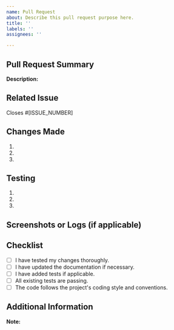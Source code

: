 ```yaml
---
name: Pull Request
about: Describe this pull request purpose here.
title: ''
labels: ''
assignees: ''

---
```


<!--
Thank you for contributing to Cloud Instance Manager! 
Please fill out the sections below to help us review and merge your pull request.
-->

## Pull Request Summary

**Description:**
<!-- Provide a brief summary of the changes introduced by this pull request. -->

## Related Issue

Closes #[ISSUE_NUMBER]

<!-- 
Link to the related issue that this pull request addresses. Replace [ISSUE_NUMBER] with the actual issue number.
-->

## Changes Made
<!-- Describe the changes made in detail. Include code snippets, file changes, or any relevant information. -->

1.
2.
3.


## Testing

<!-- Provide steps to test the changes made in this pull request. -->

1. 
2. 
3. 

## Screenshots or Logs (if applicable)

<!-- Include any relevant screenshots, error messages, or logs that demonstrate the changes. -->

## Checklist

- [ ] I have tested my changes thoroughly.
- [ ] I have updated the documentation if necessary.
- [ ] I have added tests if applicable.
- [ ] All existing tests are passing.
- [ ] The code follows the project's coding style and conventions.

## Additional Information

<!-- Add any other context or information that might be relevant to the pull request. -->

**Note:**
<!-- 
Please make sure that your branch is up-to-date with the main branch before submitting the pull request.
-->

<!-- Thank you for your contribution! -->
